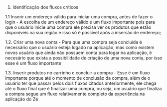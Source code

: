 1. Identificação dos fluxos críticos

1.1 Inserir um endereço válido para iniciar uma compra, antes de fazer o login
	- A escolha de um endereço válido é um fluxo importante pois para que o usuário inicie uma compra ele precisa ver os produtos que estão disponíveis na sua região e isso só é possível após a insersão de endereço;
		
1.2. Criar uma nova conta
	- Para que uma compra seja concluída é necessário que o usuário esteja logado na aplicação, mas como existem novos usuário que ainda não possuem conta para logar na aplicação, é necesário que exista a possibilidade de criação de uma nova conta, por isso esse é um fluxo importante
	
1.3. Inserir produtos no carrinho e concluir a compra
	- Esse é um fluxo importante porque até o momento de conclusão da compra, além de o usuário ter que passar pelos dois fluxos citados anteriormente, ele chega até o fluxo final que é finalizar uma compra, ou seja, um usuário que finaliza a compra segue um fluxo relativamente completo da experiência na aplicação do Zé